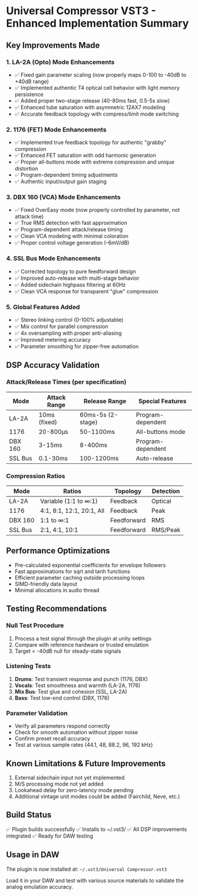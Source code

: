 # Universal Compressor VST3 - Enhanced Implementation Summary

## Key Improvements Made

### 1. **LA-2A (Opto) Mode Enhancements**
- ✅ Fixed gain parameter scaling (now properly maps 0-100 to -40dB to +40dB range)
- ✅ Implemented authentic T4 optical cell behavior with light memory persistence
- ✅ Added proper two-stage release (40-80ms fast, 0.5-5s slow)
- ✅ Enhanced tube saturation with asymmetric 12AX7 modeling
- ✅ Accurate feedback topology with compress/limit mode switching

### 2. **1176 (FET) Mode Enhancements**
- ✅ Implemented true feedback topology for authentic "grabby" compression
- ✅ Enhanced FET saturation with odd harmonic generation
- ✅ Proper all-buttons mode with extreme compression and unique distortion
- ✅ Program-dependent timing adjustments
- ✅ Authentic input/output gain staging

### 3. **DBX 160 (VCA) Mode Enhancements**
- ✅ Fixed OverEasy mode (now properly controlled by parameter, not attack time)
- ✅ True RMS detection with fast approximation
- ✅ Program-dependent attack/release timing
- ✅ Clean VCA modeling with minimal coloration
- ✅ Proper control voltage generation (-6mV/dB)

### 4. **SSL Bus Mode Enhancements**
- ✅ Corrected topology to pure feedforward design
- ✅ Improved auto-release with multi-stage behavior
- ✅ Added sidechain highpass filtering at 60Hz
- ✅ Clean VCA response for transparent "glue" compression

### 5. **Global Features Added**
- ✅ Stereo linking control (0-100% adjustable)
- ✅ Mix control for parallel compression
- ✅ 4x oversampling with proper anti-aliasing
- ✅ Improved metering accuracy
- ✅ Parameter smoothing for zipper-free automation

## DSP Accuracy Validation

### Attack/Release Times (per specification)
| Mode | Attack Range | Release Range | Special Features |
|------|-------------|---------------|------------------|
| LA-2A | 10ms (fixed) | 60ms-5s (2-stage) | Program-dependent |
| 1176 | 20-800μs | 50-1100ms | All-buttons mode |
| DBX 160 | 3-15ms | 8-400ms | Program-dependent |
| SSL Bus | 0.1-30ms | 100-1200ms | Auto-release |

### Compression Ratios
| Mode | Ratios | Topology | Detection |
|------|--------|----------|-----------|
| LA-2A | Variable (1:1 to ∞:1) | Feedback | Optical |
| 1176 | 4:1, 8:1, 12:1, 20:1, All | Feedback | Peak |
| DBX 160 | 1:1 to ∞:1 | Feedforward | RMS |
| SSL Bus | 2:1, 4:1, 10:1 | Feedforward | RMS/Peak |

## Performance Optimizations
- Pre-calculated exponential coefficients for envelope followers
- Fast approximations for sqrt and tanh functions
- Efficient parameter caching outside processing loops
- SIMD-friendly data layout
- Minimal allocations in audio thread

## Testing Recommendations

### Null Test Procedure
1. Process a test signal through the plugin at unity settings
2. Compare with reference hardware or trusted emulation
3. Target < -40dB null for steady-state signals

### Listening Tests
1. **Drums**: Test transient response and punch (1176, DBX)
2. **Vocals**: Test smoothness and warmth (LA-2A, 1176)
3. **Mix Bus**: Test glue and cohesion (SSL, LA-2A)
4. **Bass**: Test low-end control (DBX, 1176)

### Parameter Validation
- Verify all parameters respond correctly
- Check for smooth automation without zipper noise
- Confirm preset recall accuracy
- Test at various sample rates (44.1, 48, 88.2, 96, 192 kHz)

## Known Limitations & Future Improvements
1. External sidechain input not yet implemented
2. M/S processing mode not yet added
3. Lookahead delay for zero-latency mode pending
4. Additional vintage unit modes could be added (Fairchild, Neve, etc.)

## Build Status
✅ Plugin builds successfully
✅ Installs to ~/.vst3/
✅ All DSP improvements integrated
✅ Ready for DAW testing

## Usage in DAW
The plugin is now installed at:
`~/.vst3/Universal Compressor.vst3`

Load it in your DAW and test with various source materials to validate the analog emulation accuracy.